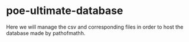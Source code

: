# poe-ultimate-database

Here we will manage the csv and corresponding files in order to host the database made by pathofmathh.
